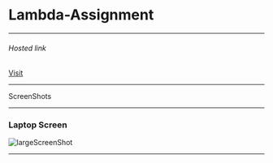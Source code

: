 <h1>Lambda-Assignment</h1>
<hr>
<h6>Hosted link</h6><a href="https://6558c312fb2a476a15ae44e0--radiant-kringle-68ed2c.netlify.app/">Visit</a>
<hr>
<div>
<p>ScreenShots</p>
<hr>
  <h3>Laptop Screen</h3>
<img src="https://github.com/Gavaskar0543/YouTube-singlePageLayout/assets/103166821/7baae23f-aa48-4e36-91a2-ab80befbc62b" alt="largeScreenShot"/>
  <hr>

  
</div>
